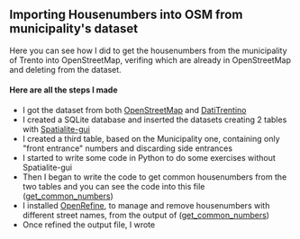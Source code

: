 ## Importing Housenumbers into OSM from municipality's dataset

Here you can see how I did to get the housenumbers from the municipality of Trento into OpenStreetMap, verifing which are already in OpenStreetMap and deleting from the dataset.

#### Here are all the steps I made

+ I got the dataset from both [OpenStreetMap](https://www.openstreetmap.org/) and [DatiTrentino](http://dati.trentino.it/)
+ I created a SQLite database and inserted the datasets creating 2 tables with [Spatialite-gui](https://www.gaia-gis.it/fossil/spatialite_gui/index)
+ I created a third table, based on the Municipality one, containing only "front entrance" numbers and discarding side entrances
+ I started to write some code in Python to do some exercises without Spatialite-gui
+ Then I began to write the code to get common housenumbers from the two tables and you can see the code into this file ([get_common_numbers](https://github.com/danielezotta/civici_to_OSM/blob/master/get_common_numbers.py))
+ I installed [OpenRefine](http://openrefine.org/), to manage and remove housenumbers with different street names, from the output of ([get_common_numbers](https://github.com/danielezotta/civici_to_OSM/blob/master/get_common_numbers.py))
+ Once refined the output file, I wrote 
